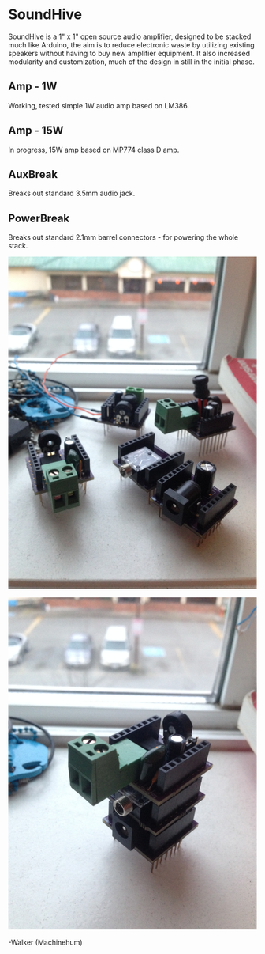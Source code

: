 SoundHive
=========

SoundHive is a 1" x 1" open source audio amplifier, designed to be stacked much like Arduino, the
aim is to reduce electronic waste by utilizing existing speakers without having to buy new amplifier
equipment. It also increased modularity and customization, much of the design in still in the initial phase.

Amp - 1W
--------
Working, tested simple 1W audio amp based on LM386.

Amp - 15W
--------
In progress, 15W amp based on MP774 class D amp.

AuxBreak
--------
Breaks out standard 3.5mm audio jack.

PowerBreak
--------
Breaks out standard 2.1mm barrel connectors - for powering the whole stack.

![alt tag](https://raw.githubusercontent.com/Machine-Hum/SoundHive/master/Media%20(Pictures%20%26%20Videos)/IMG_5097.JPG)

![alt tag](https://raw.githubusercontent.com/Machine-Hum/SoundHive/master/Media%20(Pictures%20%26%20Videos)/IMG_5098.JPG)

-Walker (Machinehum)
